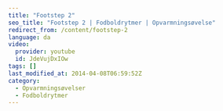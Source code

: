 ```yaml
---
title: "Footstep 2"
seo_title: "Footstep 2 | Fodboldrytmer | Opvarmningsøvelse"
redirect_from: /content/footstep-2
language: da
video:
  provider: youtube
  id: JdeVujDxIOw
tags: []
last_modified_at: 2014-04-08T06:59:52Z
category:
  - Opvarmningsøvelser
  - Fodboldrytmer
---
```


